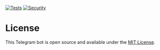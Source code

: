 [![Tests](https://github.com/KonstantinS343/Finance-telegram-bot/actions/workflows/ci.yaml/badge.svg)](https://github.com/KonstantinS343/Finance-telegram-bot/actions/workflows/ci.yaml)
[![Security](https://github.com/KonstantinS343/Notes/actions/workflows/github-code-scanning/codeql/badge.svg)](https://github.com/KonstantinS343/Notes/actions/workflows/github-code-scanning/codeql)

# License

This Telegram bot is open source and available under the [MIT License](LICENCE).

